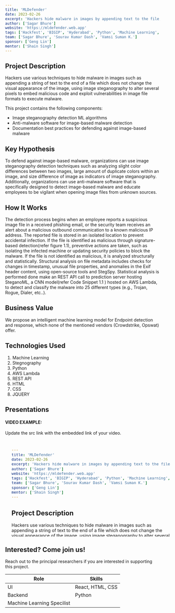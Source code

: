 ```yaml
---
title: 'MLDefender'
date: 2023-02-26
excerpt: 'Hackers hide malware in images by appending text to the file, using steganography to alter pixels, and exploiting file format vulnerabilities to execute malware.'
author: ['Sagar Bhure']
website: 'https://mldefender.web.app'
tags: ['Hackfest', 'BIGIP', 'Hyderabad', 'Python', 'Machine Learning', 'Web interface']
team: ['Sagar Bhure', 'Sourav Kumar Dash', 'Vamsi Suman K.']
sponsor: ['Geng Lin']
mentor: ['Shain Singh']
---
```

## Project Description

Hackers use various techniques to hide malware in images such as appending a string of text to the end of a file which does not change the visual appearance of the image, using image steganography to alter several pixels to embed malicious code and exploit vulnerabilities in image file formats to execute malware. 

This project contains the following components:

- Image steganography detection ML algorithms 
- Anti-malware software for image-based malware detection 
- Documentation best practices for defending against image-based malware 


## Key Hypothesis

To defend against image-based malware, organizations can use image steganography detection techniques such as analyzing slight color differences between two images, large amount of duplicate colors within an image, and size difference of image as indicators of image steganography. Additionally, organizations can use anti-malware software that is specifically designed to detect image-based malware and educate employees to be vigilant when opening image files from unknown sources.

## How It Works

The detection process begins when an employee reports a suspicious image file in a received phishing email,
or the security team receives an alert about a malicious outbound communication to a known malicious IP address. The
reported file is stored in an isolated location to prevent accidental infection.
If the file is identified as malicious through
signature-based detection(refer figure 1.1), preventive actions are taken, such as isolating the infected machine or
updating security policies to block the malware. If the file is not identified as malicious, it is analyzed structurally and
statistically. Structural analysis on file metadata includes checks for changes in timestamp, unusual file properties, and
anomalies in the Exif header content, using open-source tools and StegSpy.
Statistical analysis is performed done make
an REST API call to prediction server hosting SteganoML, a CNN model(refer Code Snippet 1.1 ) hosted on AWS Lambda,
to detect and classify the malware into 25 different types (e.g., Trojan, Rogue, Dialer, etc..).

## Business Value

We propose an intelligent machine learning model for Endpoint detection and response, which none of the mentioned vendors (Crowdstrike, Opswat) offer.

## Technologies Used

1. Machine Learning
2. Stegnography 
2. Python
3. AWS Lambda
4. REST API
5. HTML
6. CSS
7. JQUERY

## Presentations

#### VIDEO EXAMPLE:

Update the src link with the embedded link of your video.

<iframe width="560" height="315" src="#" title="MLDefender" frameborder="0" allow="accelerometer; autoplay; clipboard-write; encrypted-media; gyroscope; picture-in-picture" allowfullscreen></iframe>

## Interested? Come join us!

Reach out to the principal researchers if you are interested in supporting this project.

| Role   | Skills                                                               |
| ------ | ------------------------------------------------------------------------- |
| UI  | React, HTML, CSS |
| Backend  | Python |
|Machine Learning Specilist |  

